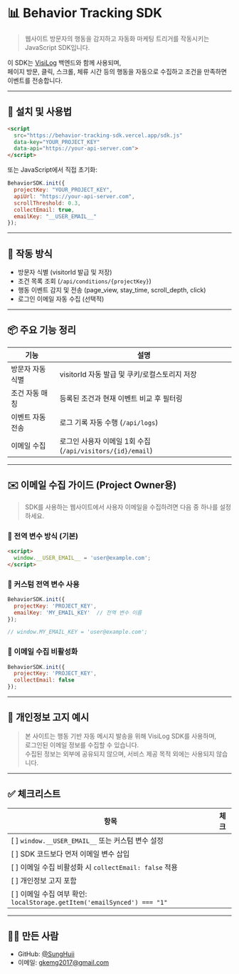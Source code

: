 # 📊 Behavior Tracking SDK

> 웹사이트 방문자의 행동을 감지하고 자동화 마케팅 트리거를 작동시키는 JavaScript SDK입니다.

이 SDK는 [VisiLog](https://github.com/SungHuii/sdk-behavior-trigger-mvp) 백엔드와 함께 사용되며,  
페이지 방문, 클릭, 스크롤, 체류 시간 등의 행동을 자동으로 수집하고 조건을 만족하면 이벤트를 전송합니다.

---

## 🚀 설치 및 사용법

```html
<script 
  src="https://behavior-tracking-sdk.vercel.app/sdk.js" 
  data-key="YOUR_PROJECT_KEY" 
  data-api="https://your-api-server.com">
</script>
```

또는 JavaScript에서 직접 초기화:

```js
BehaviorSDK.init({
  projectKey: "YOUR_PROJECT_KEY",
  apiUrl: "https://your-api-server.com",
  scrollThreshold: 0.3,
  collectEmail: true,
  emailKey: "__USER_EMAIL__"
});
```

---

## 🧠 작동 방식

- 방문자 식별 (visitorId 발급 및 저장)
- 조건 목록 조회 (`/api/conditions/{projectKey}`)
- 행동 이벤트 감지 및 전송 (page_view, stay_time, scroll_depth, click)
- 로그인 이메일 자동 수집 (선택적)

---

## 📦 주요 기능 정리

| 기능            | 설명 |
|------------------|------|
| 방문자 자동 식별 | visitorId 자동 발급 및 쿠키/로컬스토리지 저장 |
| 조건 자동 매칭   | 등록된 조건과 현재 이벤트 비교 후 필터링 |
| 이벤트 자동 전송 | 로그 기록 자동 수행 (`/api/logs`) |
| 이메일 수집      | 로그인 사용자 이메일 1회 수집 (`/api/visitors/{id}/email`) |

---

## ✉️ 이메일 수집 가이드 (Project Owner용)

> SDK를 사용하는 웹사이트에서 사용자 이메일을 수집하려면 다음 중 하나를 설정하세요.

### 📌 전역 변수 방식 (기본)

```html
<script>
  window.__USER_EMAIL__ = 'user@example.com';
</script>
```

### 📌 커스텀 전역 변수 사용

```js
BehaviorSDK.init({
  projectKey: 'PROJECT_KEY',
  emailKey: 'MY_EMAIL_KEY'  // 전역 변수 이름
});

// window.MY_EMAIL_KEY = 'user@example.com';
```

### 📌 이메일 수집 비활성화

```js
BehaviorSDK.init({
  projectKey: 'PROJECT_KEY',
  collectEmail: false
});
```

---

## 🔐 개인정보 고지 예시

> 본 사이트는 행동 기반 자동 메시지 발송을 위해 VisiLog SDK를 사용하며,  
> 로그인된 이메일 정보를 수집할 수 있습니다.  
> 수집된 정보는 외부에 공유되지 않으며, 서비스 제공 목적 외에는 사용되지 않습니다.

---

## ✅ 체크리스트

| 항목 | 체크 |
| --- | --- |
| [ ] `window.__USER_EMAIL__` 또는 커스텀 변수 설정 |
| [ ] SDK 코드보다 먼저 이메일 변수 삽입 |
| [ ] 이메일 수집 비활성화 시 `collectEmail: false` 적용 |
| [ ] 개인정보 고지 포함 |
| [ ] 이메일 수집 여부 확인: `localStorage.getItem('emailSynced') === "1"` |

---

## 🙋‍♂️ 만든 사람

- GitHub: [@SungHuii](https://github.com/SungHuii)
- 이메일: gkemg2017@gmail.com